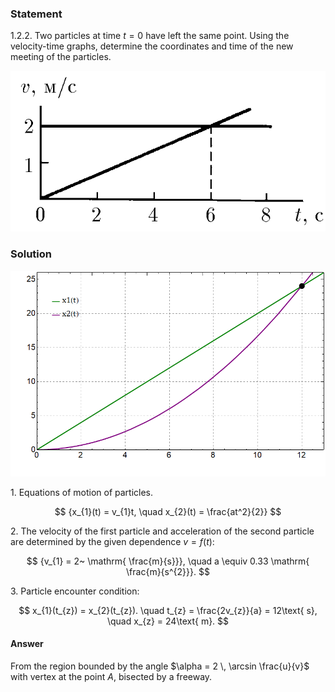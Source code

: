 ###  Statement

$1.2.2.$ Two particles at time $t = 0$ have left the same point. Using the velocity-time graphs, determine the coordinates and time of the new meeting of the particles.

![ For problem $1.2.2$ |659x336, 40%](../../img/1.2.2/statement.png)

### Solution

![ Coordinates of points and their intersection |859x561, 65%](../../img/1.2.2/Plot.png)

1\. Equations of motion of particles.

$$
{x_{1}(t) = v_{1}t, \quad x_{2}(t) = \frac{at^2}{2}}
$$

2\. The velocity of the first particle and acceleration of the second particle are determined by the given dependence $v = f(t)$:

$$
{v_{1} = 2~ \mathrm{ \frac{m}{s}}}, \quad a \equiv 0.33 \mathrm{ \frac{m}{s^{2}}}.
$$

3\. Particle encounter condition:

$$
x_{1}(t_{z}) = x_{2}(t_{z}). \quad t_{z} = \frac{2v_{z}}{a} = 12\text{ s}, \quad x_{z} = 24\text{ m}.
$$

#### Answer

From the region bounded by the angle $\alpha = 2 \, \arcsin \frac{u}{v}$ with vertex at the point $A$, bisected by a freeway.